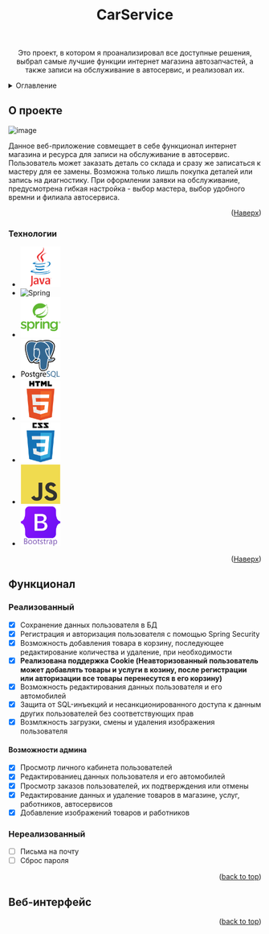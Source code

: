 
<h1 align="center">CarService</h1>
<br>

  <p align="center">
    Это проект, в котором я проанализировал все доступные решения, выбрал самые лучшие функции интернет магазина автозапчастей, а также записи на обслуживание в автосервис, и реализовал их.
  </p>


<!-- TABLE OF CONTENTS -->
<details>
  <summary>Оглавление</summary>
  <ol>
    <li>
      <a href="#about-the-project">О проекте</a>
      <ul>
        <li><a href="#built-with">Технологии</a></li>
      </ul>
    </li>
    <li>
      <a href="#features">Функционал</a>
      <ul>
        <li><a href="#implemented">Реализованный</a></li>
        <li><a href="#nonImplemented">Нереализованный</a></li>
      </ul>
    </li>
    <li><a href="#web">Веб-интерфейс</a></li>
  </ol>
</details>



<!-- ABOUT THE PROJECT -->
## О проекте

![image](https://user-images.githubusercontent.com/71376506/219302982-445f379f-6647-44d2-b72a-6ab0ab68ec8a.png)

Данное веб-приложение совмещает в себе функционал интернет магазина и ресурса для записи на обслуживание в автосервис. Пользователь может заказать деталь со склада и сразу же записаться к мастеру для ее замены. Возможна только лишль покупка деталей или запись на диагностику. При оформлении заявки на обслуживание, предусмотрена гибкая настройка - выбор мастера, выбор удобного времни и филиала автосервиса.  
<p align="right">(<a href="#readme-top">Наверх</a>)</p>



### Технологии

* <div><img src="https://github.com/devicons/devicon/blob/master/icons/java/java-original-wordmark.svg" title="Spring" alt="Spring" width="80" height="80"/>&nbsp;</div>
* <div><img src="https://github.com/apache/maven-site/blob/master/content/resources/images/maven-logo-black-on-white.svg" title="Spring" alt="Spring" width="300" height="60"/>&nbsp;</div> 
* <div><img src="https://github.com/devicons/devicon/blob/master/icons/spring/spring-original-wordmark.svg" title="Spring" alt="Spring" width="80" height="80"/>&nbsp;</div> 
* <div><img src="https://github.com/devicons/devicon/blob/master/icons/postgresql/postgresql-original-wordmark.svg" title="Spring" alt="Spring" width="80" height="80"/>&nbsp;</div> 
* <div><img src="https://github.com/devicons/devicon/blob/master/icons/html5/html5-original-wordmark.svg" title="Spring" alt="Spring" width="80" height="80"/>&nbsp;</div> 
* <div><img src="https://github.com/devicons/devicon/blob/master/icons/css3/css3-original-wordmark.svg" title="Spring" alt="Spring" width="80" height="80"/>&nbsp;</div>
* <div><img src="https://github.com/devicons/devicon/blob/master/icons/javascript/javascript-original.svg" title="Spring" alt="Spring" width="80" height="80"/>&nbsp;</div> 
* <div><img src="https://github.com/devicons/devicon/blob/master/icons/bootstrap/bootstrap-original-wordmark.svg" title="Spring" alt="Spring" width="80" height="80"/>&nbsp;</div>   

<p align="right">(<a href="#readme-top">Наверх</a>)</p>


<!-- ROADMAP -->
## Функционал

### Реализованный
- [x] Сохранение данных пользователя в БД
- [x] Регистрация и авторизация пользователя с помощью Spring Security
- [x] Возможность добавления товара в корзину, последующее редактирование количества и удаление, при необходимости  
- [x] **Реализована поддержка Cookie (Неавторизованный пользователь может добавлять товары и услуги в козину, после регистрации или авторизации все товары перенесутся в его корзину)**
- [x] Возможность редактирования данных пользователя и его автомобилей
- [x] Защита от SQL-инъекций и несанкционированного доступа к данным других пользователей без соответствующих прав  
- [x] Возмлжность загрузки, смены и удаления изображения пользователя 
#### Возможности админа   
- [x] Просмотр личного кабинета пользователей
- [x] Редактированиец данных пользователя и его автомобилей
- [x] Просмотр заказов пользователей, их подтверждения или отмены 
- [x] Редактирование данных и удаление товаров в магазине, услуг, работников, автосервисов
- [x] Добавление изображений товаров и работников
### Нереализованный
- [ ] Письма на почту
- [ ] Сброс пароля

<p align="right">(<a align="right"href="#readme-top">back to top</a>)</p>

## Веб-интерфейс


<p align="right">(<a href="#Оглавление">back to top</a>)</p>





